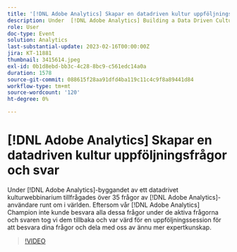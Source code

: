 ```yaml
---
title: '[!DNL Adobe Analytics] Skapar en datadriven kultur uppföljningsfrågor och svar'
description: Under  [!DNL Adobe Analytics] Building a Data Driven Culture Webinar tillfrågades över 35 frågor av  [!DNL Adobe Analytics] användare runt om i världen. Eftersom vår [!DNL Adobe Analytics] Champion inte kunde besvara alla dessa frågor under live-frågeställningarna tog vi dem tillbaka och var värd för en uppföljningssession för att besvara dina frågor och delade ännu mer expertkunskap.
role: User
doc-type: Event
solution: Analytics
last-substantial-update: 2023-02-16T00:00:00Z
jira: KT-11881
thumbnail: 3415614.jpeg
exl-id: 0b1d8ebd-bb3c-4c28-8bc9-c561edc14a0a
duration: 1578
source-git-commit: 088615f28aa91dfd4ba119c11c4c9f8a89441d84
workflow-type: tm+mt
source-wordcount: '120'
ht-degree: 0%

---
```


# [!DNL Adobe Analytics] Skapar en datadriven kultur uppföljningsfrågor och svar

Under [!DNL Adobe Analytics]-byggandet av ett datadrivet kulturwebbinarium tillfrågades över 35 frågor av [!DNL Adobe Analytics]-användare runt om i världen. Eftersom vår [!DNL Adobe Analytics] Champion inte kunde besvara alla dessa frågor under de aktiva frågorna och svaren tog vi dem tillbaka och var värd för en uppföljningssession för att besvara dina frågor och dela med oss av ännu mer expertkunskap.

>[!VIDEO](https://video.tv.adobe.com/v/3415614/?quality=12&learn=on)
